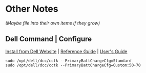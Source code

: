 # Other Notes 
*(Maybe file into their own items if they grow)*

## Dell Command | Configure
[Install from Dell Website](https://www.dell.com/support/article/en-us/sln311302/dell-command-configure?lang=en)
| [Reference Guide](https://topics-cdn.dell.com/pdf/command-configure-v43_reference-guide_en-us.pdf)
| [User's Guide](https://topics-cdn.dell.com/pdf/command-configure-v43_users-guide10_en-us.pdf)

```
sudo /opt/dell/dcc/cctk --PrimaryBattChargeCfg=Standard
sudo /opt/dell/dcc/cctk --PrimaryBattChargeCfg=Custom:50-70
```
